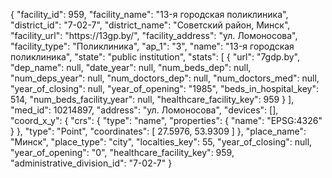 {
    "facility_id": 959,
    "facility_name": "13-я городская поликлиника",
    "district_id": "7-02-7",
    "district_name": "Советский район, Минск",
    "facility_url": "https:\/\/13gp.by\/",
    "facility_address": "ул. Ломоносова",
    "facility_type": "Поликлиника",
    "ap_1": "3",
    "name": "13-я городская поликлиника",
    "state": "public institution",
    "stats": [
        {
            "url": "7gdp.by",
            "dep_name": null,
            "date_year": null,
            "num_beds_dep": null,
            "num_deps_year": null,
            "num_doctors_dep": null,
            "num_doctors_med": null,
            "year_of_closing": null,
            "year_of_opening": "1985",
            "beds_in_hospital_key": 514,
            "num_beds_facility_year": null,
            "healthcare_facility_key": 959
        }
    ],
    "med_id": 10214897,
    "address": "ул. Ломоносова",
    "devices": [],
    "coord_x_y": {
        "crs": {
            "type": "name",
            "properties": {
                "name": "EPSG:4326"
            }
        },
        "type": "Point",
        "coordinates": [
            27.5976,
            53.9309
        ]
    },
    "place_name": "Минск",
    "place_type": "city",
    "localties_key": 55,
    "year_of_closing": null,
    "year_of_opening": "0",
    "healthcare_facility_key": 959,
    "administrative_division_id": "7-02-7"
}
